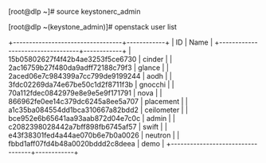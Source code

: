 [root@dlp ~]# source keystonerc_admin

[root@dlp ~(keystone_admin)]# openstack user list

+----------------------------------+------------+
| ID                               | Name       |
+----------------------------------+------------+
| 15b05802627f4f42b4ae3253f5ce6730 | cinder     |
| 2ac16759b27f480da9adff72188c79f3 | glance     |
| 2aced06e7c984399a7cc799de9199244 | aodh       |
| 3fdc02269da74e67be50c1d2f8711f3b | gnocchi    |
| 70a112fdec0842979e8e9e5e9f171791 | nova       |
| 866962fe0ee14c379dc6245a8ee5a707 | placement  |
| a1c35ba084554dd1bca310667a82bdd2 | ceilometer |
| bce952e6b65641aa93aab872d04e7c0c | admin      |
| c2082398028442a7bff898fb6745af57 | swift      |
| e43f38301fed4a44ae070b6e7b0a0026 | neutron    |
| fbbd1aff07fd4b48a0020bddd2c8deea | demo       |
+----------------------------------+------------+
